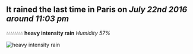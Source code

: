 ## It rained the last time in Paris on *July 22nd 2016 around 11:03 pm*
💧💧💧💧💧💧💧💧  **heavy intensity rain** *Humidity 57%*

![heavy intensity rain](http://openweathermap.org/img/w/10n.png)
